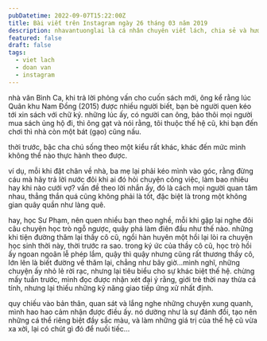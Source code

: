 ```yaml
---
pubDatetime: 2022-09-07T15:22:00Z
title: Bài viết trên Instagram ngày 26 tháng 03 năm 2019
description: nhavantuonglai là cá nhân chuyên viết lách, chia sẻ và hướng dẫn mọi người thuần thục hơn khi thực hành viết lách mỗi ngày qua những bài chia sẻ ngắn trên Instagram chính thức.
featured: false
draft: false
tags:
  - viet lach
  - doan van
  - instagram
---
```


nhà văn Bình Ca, khi trả lời phỏng vấn cho cuốn sách mới, ông kể rằng lúc Quân khu Nam Đồng (2015) được nhiều người biết, bạn bè người quen kéo tới xin sách với chữ ký. những lúc ấy, có người can ông, bảo thôi mọi người mua sách ủng hộ đi, thì ông gạt và nói rằng, tôi thuộc thế hệ cũ, khi bạn đến chơi thì nhà còn một bát (gạo) cũng nấu.

thời trước, bậc cha chú sống theo một kiểu rất khác, khác đến mức mình không thể nào thực hành theo được.

ví dụ, mỗi khi đặt chân về nhà, ba mẹ lại phải kéo mình vào góc, rằng đừng cáu mà hãy trả lời nước đôi khi ai đó hỏi chuyện công việc, làm bao nhiêu hay khi nào cưới vợ? vấn đề theo lời nhắn ấy, đó là cách mọi người quan tâm nhau, thẳng thắn quá cũng không phải là tốt, đặc biệt là trong một không gian quây quần như làng quê.

hay, học Sư Phạm, nên quen nhiều bạn theo nghề, mỗi khi gặp lại nghe đôi câu chuyện học trò ngỗ ngược, quậy phá làm điên đầu như thế nào. những khi tiện đường thăm lại thầy cô cũ, ngồi hàn huyên một hồi lại lòi ra chuyện học sinh thời này, thời trước ra sao. trong ký ức của thầy cô cũ, học trò hồi ấy ngoan ngoãn lễ phép lắm, quậy thì quậy nhưng cũng rất thương thầy cô, lớn lên là biết đường về thăm lại, chẳng như bây giờ…mình nghĩ, những chuyện ấy nhỏ lẻ rời rạc, nhưng lại tiêu biểu cho sự khác biệt thế hệ. chừng mấy tuần trước, mình đọc được nhận xét đại ý rằng, giới trẻ thời nay thừa cá tính, nhưng lại thiếu những kỹ năng giao tiếp ứng xử nhất định.

quy chiếu vào bản thân, quan sát và lắng nghe những chuyện xung quanh, mình hao hao cảm nhận được điều ấy. nó dường như là sự đánh đổi, tạo nên những cá thể riêng biệt đầy sắc màu, và làm những giá trị của thế hệ cũ vừa xa xời, lại có chút gì đó để nuối tiếc…
